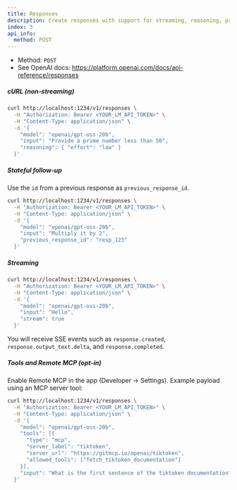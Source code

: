 ```yaml
---
title: Responses
description: Create responses with support for streaming, reasoning, prior response state, and optional Remote MCP tools.
index: 3
api_info:
  method: POST
---
```


- Method: `POST`
- See OpenAI docs: https://platform.openai.com/docs/api-reference/responses

##### cURL (non‑streaming)

```bash
curl http://localhost:1234/v1/responses \
  -H "Authorization: Bearer <YOUR_LM_API_TOKEN>" \
  -H "Content-Type: application/json" \
  -d '{
    "model": "openai/gpt-oss-20b",
    "input": "Provide a prime number less than 50",
    "reasoning": { "effort": "low" }
  }'
```

##### Stateful follow‑up

Use the `id` from a previous response as `previous_response_id`.

```bash
curl http://localhost:1234/v1/responses \
  -H "Authorization: Bearer <YOUR_LM_API_TOKEN>" \
  -H "Content-Type: application/json" \
  -d '{
    "model": "openai/gpt-oss-20b",
    "input": "Multiply it by 2",
    "previous_response_id": "resp_123"
  }'
```

##### Streaming

```bash
curl http://localhost:1234/v1/responses \
  -H "Authorization: Bearer <YOUR_LM_API_TOKEN>" \
  -H "Content-Type: application/json" \
  -d '{
    "model": "openai/gpt-oss-20b",
    "input": "Hello",
    "stream": true
  }'
```

You will receive SSE events such as `response.created`, `response.output_text.delta`, and `response.completed`.

##### Tools and Remote MCP (opt‑in)

Enable Remote MCP in the app (Developer → Settings). Example payload using an MCP server tool:

```bash
curl http://localhost:1234/v1/responses \
  -H "Authorization: Bearer <YOUR_LM_API_TOKEN>" \
  -H "Content-Type: application/json" \
  -d '{
    "model": "openai/gpt-oss-20b",
    "tools": [{
      "type": "mcp",
      "server_label": "tiktoken",
      "server_url": "https://gitmcp.io/openai/tiktoken",
      "allowed_tools": ["fetch_tiktoken_documentation"]
    }],
    "input": "What is the first sentence of the tiktoken documentation?"
  }'
```
